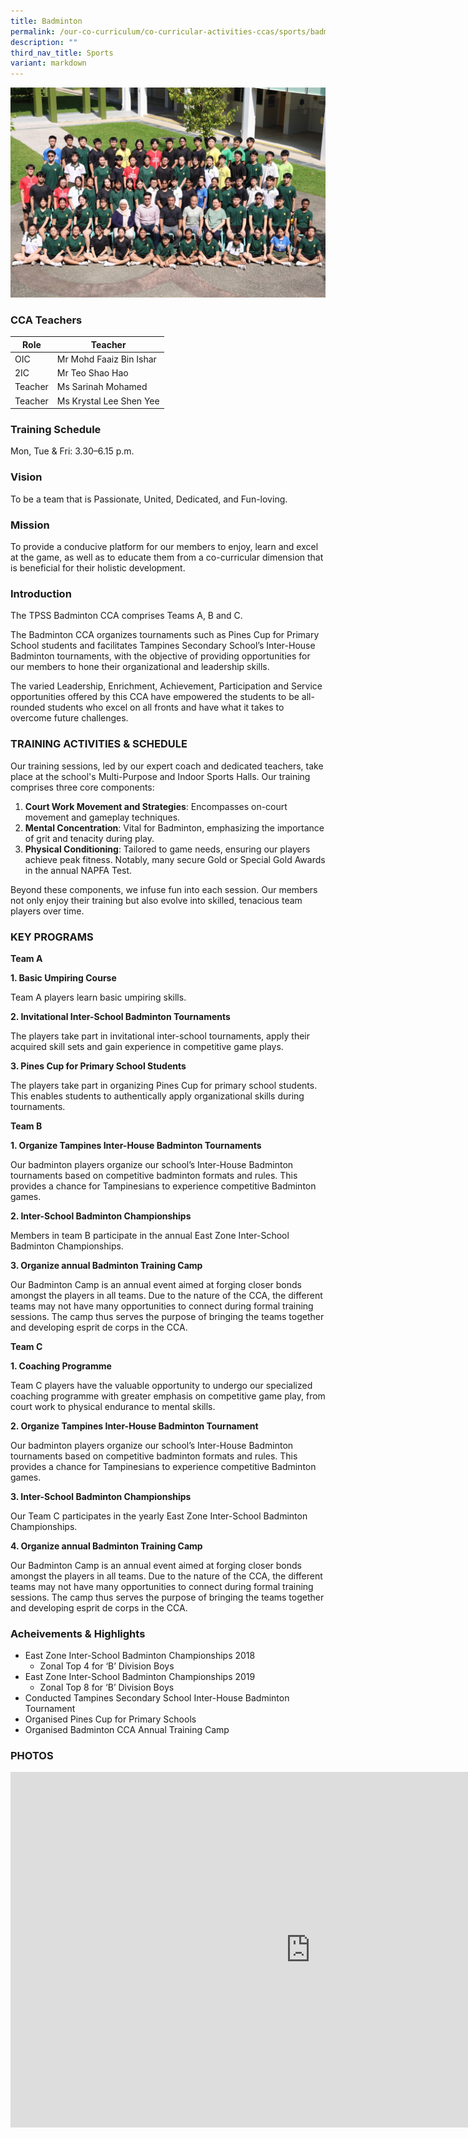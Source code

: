 ```yaml
---
title: Badminton
permalink: /our-co-curriculum/co-curricular-activities-ccas/sports/badminton/
description: ""
third_nav_title: Sports
variant: markdown
---
```

![](/images/badminton%20cca%20photo%202023.jpg)

### CCA Teachers

| Role | Teacher |
|---|---|
| OIC | Mr Mohd Faaiz Bin Ishar |
| 2IC | Mr Teo Shao Hao |
| Teacher | Ms Sarinah Mohamed |
| Teacher | Ms Krystal Lee Shen Yee |

### Training Schedule
Mon, Tue &amp; Fri: 3.30–6.15 p.m. 

### Vision
To be a team that is Passionate, United, Dedicated, and Fun-loving.

### Mission
To provide a conducive platform for our members to enjoy, learn and excel at the game, as well as to educate them from a co-curricular dimension that is beneficial for their holistic development.

### Introduction

The TPSS Badminton CCA comprises Teams A, B and C.

The Badminton CCA organizes tournaments such as Pines Cup for Primary School students and facilitates Tampines Secondary School’s Inter-House Badminton tournaments, with the objective of providing opportunities for our members to hone their organizational and leadership skills.

The varied Leadership, Enrichment, Achievement, Participation and Service opportunities offered by this CCA have empowered the students to be all-rounded students who excel on all fronts and have what it takes to overcome future challenges.

### TRAINING ACTIVITIES &amp; SCHEDULE

Our training sessions, led by our expert coach and dedicated teachers, take place at the school's Multi-Purpose and Indoor Sports Halls. Our training comprises three core components:

1.  **Court Work Movement and Strategies**: Encompasses on-court movement and gameplay techniques.
2.  **Mental Concentration**: Vital for Badminton, emphasizing the importance of grit and tenacity during play.
3.  **Physical Conditioning**: Tailored to game needs, ensuring our players achieve peak fitness. Notably, many secure Gold or Special Gold Awards in the annual NAPFA Test.

Beyond these components, we infuse fun into each session. Our members not only enjoy their training but also evolve into skilled, tenacious team players over time.

### KEY PROGRAMS

**Team A**

**1\. Basic Umpiring Course**

Team A players learn basic umpiring skills.

**2\. Invitational Inter-School Badminton Tournaments**

The players take part in invitational inter-school tournaments, apply their acquired skill sets and gain experience in competitive game plays.

**3\. Pines Cup for Primary School Students**

The players take part in organizing Pines Cup for primary school students. This enables students to authentically apply organizational skills during tournaments.

**Team B**

**1\. Organize Tampines Inter-House Badminton Tournaments**

Our badminton players organize our school’s Inter-House Badminton tournaments based on competitive badminton formats and rules. This provides a chance for Tampinesians to experience competitive Badminton games.

**2\. Inter-School Badminton Championships**

Members in team B participate in the annual East Zone Inter-School Badminton Championships.

**3\. Organize annual Badminton Training Camp**

Our Badminton Camp is an annual event aimed at forging closer bonds amongst the players in all teams. Due to the nature of the CCA, the different teams may not have many opportunities to connect during formal training sessions. The camp thus serves the purpose of bringing the teams together and developing esprit de corps in the CCA.

**Team C**

**1\. Coaching Programme**

Team C players have the valuable opportunity to undergo our specialized coaching programme with greater emphasis on competitive game play, from court work to physical endurance to mental skills.

**2\. Organize Tampines Inter-House Badminton Tournament**

Our badminton players organize our school’s Inter-House Badminton tournaments based on competitive badminton formats and rules. This provides a chance for Tampinesians to experience competitive Badminton games.

**3\. Inter-School Badminton Championships**

Our Team C participates in the yearly East Zone Inter-School Badminton Championships.

**4\. Organize annual Badminton Training Camp**

Our Badminton Camp is an annual event aimed at forging closer bonds amongst the players in all teams. Due to the nature of the CCA, the different teams may not have many opportunities to connect during formal training sessions. The camp thus serves the purpose of bringing the teams together and developing esprit de corps in the CCA.

### Acheivements &amp; Highlights

*   East Zone Inter-School Badminton Championships 2018
    *   Zonal Top 4 for ‘B’ Division Boys
*   East Zone Inter-School Badminton Championships 2019
    *   Zonal Top 8 for ‘B’ Division Boys
*   Conducted Tampines Secondary School Inter-House Badminton Tournament
*   Organised Pines Cup for Primary Schools
*   Organised Badminton CCA Annual Training Camp


### PHOTOS

<iframe allowfullscreen="true" height="569" width="960" frameborder="0" src="https://docs.google.com/presentation/d/e/2PACX-1vRZV_RcrAAjKZlbuTEWbclcozCAxGzpvsm7HCUDn0soyw1eg5uzrXi7xLyefBiDUYsY1j94AmWL_Y3T/embed?start=true&amp;loop=true&amp;delayms=3000"></iframe>